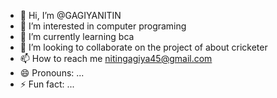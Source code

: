 - 👋 Hi, I’m @GAGIYANITIN
- 👀 I’m interested in computer programing
- 🌱 I’m currently learning bca
- 💞️ I’m looking to collaborate on the project of about cricketer 
- 📫 How to reach me nitingagiya45@gmail.com
- 😄 Pronouns: ...
- ⚡ Fun fact: ...

<!---
GAGIYANITIN/GAGIYANITIN is a ✨ special ✨ repository because its `README.md` (this file) appears on your GitHub profile.
You can click the Preview link to take a look at your changes.
--->
